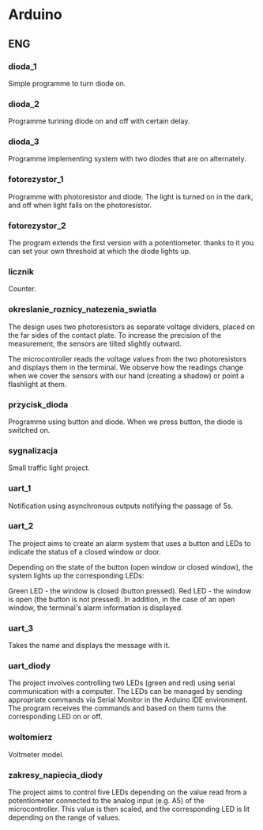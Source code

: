 # Arduino

## ENG

### dioda_1

Simple programme to turn diode on.

### dioda_2

Programme turining diode on and off with certain delay.

### dioda_3

Programme implementing system with two diodes that are on alternately.

### fotorezystor_1

Programme with photoresistor and diode. The light is turned on in the dark, and off when light falls on the photoresistor.

### fotorezystor_2

The program extends the first version with a potentiometer. thanks to it you can set your own threshold at which the diode lights up.

### licznik

Counter.

### okreslanie_roznicy_natezenia_swiatla

The design uses two photoresistors as separate voltage dividers, placed on the far sides of the contact plate. To increase the precision of the measurement, the sensors are tilted slightly outward.

The microcontroller reads the voltage values from the two photoresistors and displays them in the terminal. We observe how the readings change when we cover the sensors with our hand (creating a shadow) or point a flashlight at them.

### przycisk_dioda

Programme using button and diode. When we press button, the diode is switched on.

### sygnalizacja

Small traffic light project.

### uart_1

Notification using asynchronous outputs notifying the passage of 5s.

### uart_2

The project aims to create an alarm system that uses a button and LEDs to indicate the status of a closed window or door.

Depending on the state of the button (open window or closed window), the system lights up the corresponding LEDs:

Green LED - the window is closed (button pressed).
Red LED - the window is open (the button is not pressed). In addition, in the case of an open window, the terminal's alarm information is displayed.

### uart_3

Takes the name and displays the message with it.

### uart_diody

The project involves controlling two LEDs (green and red) using serial communication with a computer. The LEDs can be managed by sending appropriate commands via Serial Monitor in the Arduino IDE environment. The program receives the commands and based on them turns the corresponding LED on or off.

### woltomierz

Voltmeter model.

### zakresy_napiecia_diody

The project aims to control five LEDs depending on the value read from a potentiometer connected to the analog input (e.g. A5) of the microcontroller. This value is then scaled, and the corresponding LED is lit depending on the range of values.
